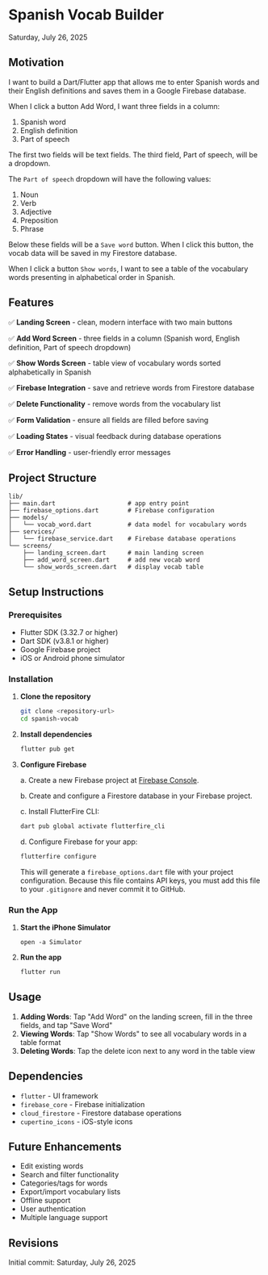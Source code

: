 # Spanish Vocab Builder

Saturday, July 26, 2025

## Motivation

I want to build a Dart/Flutter app that allows me to enter Spanish words and their English definitions and saves them in a Google Firebase database.

When I click a button Add Word, I want three fields in a column:
1. Spanish word
2. English definition
3. Part of speech

The first two fields will be text fields.  The third field, Part of speech, will be a dropdown.

The `Part of speech` dropdown will have the following values:
1. Noun
2. Verb
3. Adjective
4. Preposition
5. Phrase

Below these fields will be a `Save word` button.  When I click this button, the vocab data will be saved in my Firestore database.

When I click a button `Show words`, I want to see a table of the vocabulary words presenting in alphabetical order in Spanish.

## Features

✅ **Landing Screen** - clean, modern interface with two main buttons

✅ **Add Word Screen** - three fields in a column (Spanish word, English definition, Part of speech dropdown)

✅ **Show Words Screen** - table view of vocabulary words sorted alphabetically in Spanish

✅ **Firebase Integration** - save and retrieve words from Firestore database

✅ **Delete Functionality** - remove words from the vocabulary list

✅ **Form Validation** - ensure all fields are filled before saving

✅ **Loading States** - visual feedback during database operations

✅ **Error Handling** - user-friendly error messages

## Project Structure

```
lib/
├── main.dart                    # app entry point
├── firebase_options.dart        # Firebase configuration
├── models/
│   └── vocab_word.dart          # data model for vocabulary words
├── services/
│   └── firebase_service.dart    # Firebase database operations
└── screens/
    ├── landing_screen.dart      # main landing screen
    ├── add_word_screen.dart     # add new vocab word
    └── show_words_screen.dart   # display vocab table
```

## Setup Instructions

### Prerequisites
- Flutter SDK (3.32.7 or higher)
- Dart SDK (v3.8.1 or higher)
- Google Firebase project
- iOS or Android phone simulator

### Installation

1. __Clone the repository__
   
   ```bash
   git clone <repository-url>
   cd spanish-vocab
   ```

2. __Install dependencies__
   
   ```bash
   flutter pub get
   ```

3. __Configure Firebase__
   
   a. Create a new Firebase project at [Firebase Console](https://console.firebase.google.com/).
   
   b. Create and configure a Firestore database in your Firebase project.
   
   c. Install FlutterFire CLI:

   ```bash
   dart pub global activate flutterfire_cli
   ```
   
   d. Configure Firebase for your app:

   ```bash
   flutterfire configure
   ```
   
   This will generate a `firebase_options.dart` file with your project configuration.  Because this file contains API keys, you must add this file to your `.gitignore` and never commit it to GitHub.

### Run the App

1. __Start the iPhone Simulator__

   ```bsh
   open -a Simulator
   ```

2. **Run the app**

   ```bash
   flutter run
   ```

## Usage

1. **Adding Words**: Tap "Add Word" on the landing screen, fill in the three fields, and tap "Save Word"
2. **Viewing Words**: Tap "Show Words" to see all vocabulary words in a table format
3. **Deleting Words**: Tap the delete icon next to any word in the table view

## Dependencies

- `flutter` - UI framework
- `firebase_core` - Firebase initialization
- `cloud_firestore` - Firestore database operations
- `cupertino_icons` - iOS-style icons

## Future Enhancements

- Edit existing words
- Search and filter functionality
- Categories/tags for words
- Export/import vocabulary lists
- Offline support
- User authentication
- Multiple language support

## Revisions

Initial commit:  Saturday, July 26, 2025

